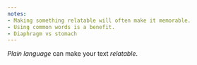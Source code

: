 ```yaml
---
notes:
- Making something relatable will often make it memorable.
- Using common words is a benefit.
- Diaphragm vs stomach
---
```



*Plain language* can make your text *relatable*.